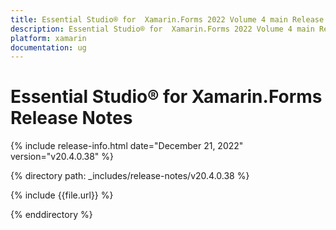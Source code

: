 ```yaml
---
title: Essential Studio® for  Xamarin.Forms 2022 Volume 4 main Release Release Notes  
description: Essential Studio® for  Xamarin.Forms 2022 Volume 4 main Release Release Notes  
platform: xamarin
documentation: ug
---
```


# Essential Studio® for  Xamarin.Forms  Release Notes  

{% include release-info.html date="December 21, 2022"  version="v20.4.0.38" %} 

{% directory path: _includes/release-notes/v20.4.0.38 %}

{% include {{file.url}} %}

{% enddirectory %}



